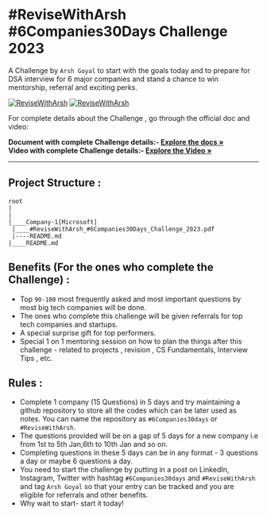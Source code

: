 # #ReviseWithArsh #6Companies30Days Challenge 2023

A Challenge by `Arsh Goyal` to start with the goals today and to prepare for DSA interview for 6 major companies and stand a chance to win mentorship, referral and exciting perks.

[![ReviseWithArsh](https://img.shields.io/badge/Language-CPP-934fb5?style=for-the-badge&logo=cpp&logoColor=white)](https://github.com/bhartik021/6Companies30days)
[![ReviseWithArsh](https://img.shields.io/badge/ReviseWithArsh-6Companies30Days-green?style=for-the-badge&logo=github)](https://github.com/bhartik021/6Companies30days)

For complete details about the Challenge , go through the official doc and video: 

<b>Document with complete Challenge details:- </b><a href="https://docs.google.com/document/d/1jkVKWPcOAE2Xjt7GFLV-M8N50HygZpWcO26REFa7dZM/edit?usp=sharing"><strong>Explore the docs »</strong></a><br/>
<b>Video with complete Challenge details:- </b> <a href="https://linktw.in/tYRJcv"><strong>Explore the Video »</strong></a><br/>
<hr/>

## Project Structure :
```
root
|
|
|____Company-1[Microsoft]
 |____#ReviseWithArsh_#6Companies30Days_Challenge_2023.pdf
 |----README.md
|____README.md
```

## Benefits (For the ones who complete the Challenge) :
* Top `90-100` most frequently asked and most important questions by most big tech companies will be done.
* The ones who complete this challenge will be given referrals for top tech companies and startups.
* A special surprise gift for top performers.
* Special 1 on 1 mentoring session on how to plan the things after this challenge - related to projects , revision , CS Fundamentals, Interview Tips , etc.


## Rules :
* Complete 1 company (15 Questions) in 5 days and try maintaining a github repository to store all the codes which can be later used as notes. You can name the repository as `#6Companies30days` or `#ReviseWithArsh`.
* The questions provided will be on a gap of 5 days for a new company i.e from 1st to 5th Jan,6th to 10th Jan and so on.
* Completing questions in these 5 days can be in any format - 3 questions a day or maybe 6 questions a day.
* You need to start the challenge by putting in a post on LinkedIn, Instagram, Twitter with hashtag `#6Companies30days` and `#ReviseWithArsh` and tag `Arsh Goyal` so that your entry can be tracked and you are eligible for referrals and other benefits.
* Why wait to start- start it today!

